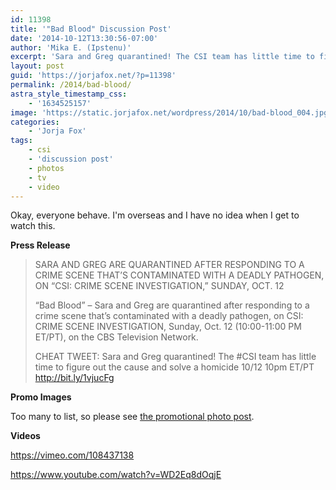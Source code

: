 ```yaml
---
id: 11398
title: '"Bad Blood" Discussion Post'
date: '2014-10-12T13:30:56-07:00'
author: 'Mika E. (Ipstenu)'
excerpt: 'Sara and Greg quarantined! The CSI team has little time to figure out the cause and solve a homicide before someone dies.'
layout: post
guid: 'https://jorjafox.net/?p=11398'
permalink: /2014/bad-blood/
astra_style_timestamp_css:
    - '1634525157'
image: 'https://static.jorjafox.net/wordpress/2014/10/bad-blood_004.jpg'
categories:
    - 'Jorja Fox'
tags:
    - csi
    - 'discussion post'
    - photos
    - tv
    - video
---
```


Okay, everyone behave. I'm overseas and I have no idea when I get to watch this.

**Press Release**
<blockquote>SARA AND GREG ARE QUARANTINED AFTER RESPONDING TO A CRIME SCENE THAT’S CONTAMINATED WITH A DEADLY PATHOGEN, ON “CSI: CRIME SCENE INVESTIGATION,” SUNDAY, OCT. 12

“Bad Blood” – Sara and Greg are quarantined after responding to a crime scene that’s contaminated with a deadly pathogen, on CSI: CRIME SCENE INVESTIGATION, Sunday, Oct. 12 (10:00-11:00 PM ET/PT), on the CBS Television Network.

CHEAT TWEET: Sara and Greg quarantined! The #CSI team has little time to figure out the cause and solve a homicide 10/12 10pm ET/PT http://bit.ly/1vjucFg</blockquote>
**Promo Images**

Too many to list, so please see <a href="https://jorjafox.net/2014/bad-blood-promo-images/">the promotional photo post</a>.

**Videos**

https://vimeo.com/108437138

https://www.youtube.com/watch?v=WD2Eq8dOqjE

&nbsp;
